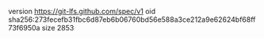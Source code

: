 version https://git-lfs.github.com/spec/v1
oid sha256:273fecefb31fbc6d87eb6b06760bd56e588a3ce212a9e62624bf68ff73f6950a
size 2853
